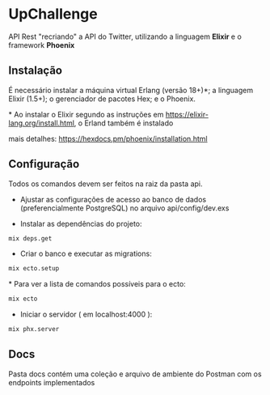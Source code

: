 # UpChallenge

API Rest "recriando" a API do Twitter, utilizando a linguagem **Elixir** e o framework **Phoenix**

## Instalação

É necessário instalar a máquina virtual Erlang (versão 18+)\*; a linguagem Elixir (1.5+); o gerenciador de pacotes Hex; e o Phoenix.

\* Ao instalar o Elixir segundo as instruções em https://elixir-lang.org/install.html, o Erland também é instalado

mais detalhes: https://hexdocs.pm/phoenix/installation.html

## Configuração

Todos os comandos devem ser feitos na raiz da pasta api.

- Ajustar as configurações de acesso ao banco de dados (preferencialmente PostgreSQL) no arquivo api/config/dev.exs

- Instalar as dependências do projeto:

```bash
mix deps.get
```

- Criar o banco e executar as migrations:

```bash
mix ecto.setup
```

\* Para ver a lista de comandos possíveis para o ecto:

```bash
mix ecto
```

- Iniciar o servidor ( em localhost:4000 ):

```bash
mix phx.server
```

## Docs

Pasta docs contém uma coleção e arquivo de ambiente do Postman com os endpoints implementados
